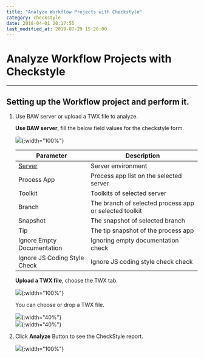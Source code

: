 ```yaml
---
title: "Analyze Workflow Projects with Checkstyle"
category: checkstyle
date: 2018-04-01 20:17:55
last_modified_at: 2019-07-29 15:26:00
---
```


# Analyze Workflow Projects with Checkstyle
***

## Setting up the Workflow project and perform it.

   1. Use BAW server or upload a TWX file to analyze.

      **Use BAW server**, fill the below field values for the checkstyle form.

      ![][checkstyle_checkstyleform]{:width="100%"}
      
      |   Parameter   | Description    |
      | ------------- |----------------|
      | [Server][1]   |Server environment|
      | Process App   |Process app list on the selected server|
      | Toolkit       |Toolkits of  selected server|
      | Branch        |The branch of selected process app or selected toolkit|
      |Snapshot       |The snapshot of selected branch|
      |Tip            |The tip snapshot of the process app|
      |Ignore Empty Documentation|Ignoring empty documentation check|
      |Ignore JS Coding Style Check|Ignore JS coding style check check|

      **Upload a TWX file**, choose the TWX tab.

      ![][checkstyle_checkstyleupload]{:width="100%"}

      You can choose or drop a TWX file.

      ![][checkstyle_checkstyleupload_drop]{:width="40%"}<br>
      ![][checkstyle_checkstyleupload_done]{:width="40%"}

   2. Click **Analyze** Button to see the CheckStyle report.

      ![][tutorial_checkstyle_report]{:width="100%"}


[checkstyle_checkstyleform]: ../images/checkstyle/checkstyle_checkstyleform.PNG
[checkstyle_checkstyleupload]: ../images/checkstyle/checkstyle_checkstyleupload.PNG
[checkstyle_checkstyleupload_drop]: ../images/checkstyle/checkstyle_checkstyleupload_drop.PNG
[checkstyle_checkstyleupload_done]: ../images/checkstyle/checkstyle_checkstyleupload_done.PNG
[tutorial_checkstyle_report]: ../images/tutorial/tutorial_checkstyle_report.PNG

[1]: ../administration/administration-baw-configuration.html
